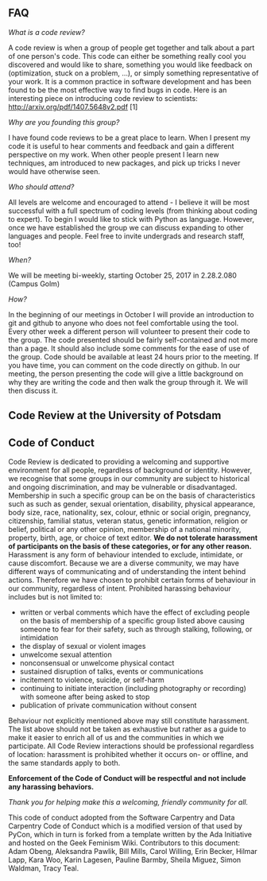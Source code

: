 FAQ
----------------------------

_What is a code review?_

A code review is when a group of people get together and talk about a
part of one person's code. This code can either be something really
cool you discovered and would like to share, something you would like
feedback on (optimization, stuck on a problem, …), or simply
something representative of your work. It is a common practice in
software development and has been found to be the most effective way
to find bugs in code. Here is an interesting piece on introducing code
review to scientists: http://arxiv.org/pdf/1407.5648v2.pdf [1]

_Why are you founding this group?_

I have found code reviews to be a great place to learn. When I present
my code it is useful to hear comments and feedback and gain a
different perspective on my work. When other people present I learn
new techniques, am introduced to new packages, and pick up tricks I
never would have otherwise seen.

_Who should attend?_

All levels are welcome and encouraged to attend - I believe it will be
most successful with a full spectrum of coding levels (from thinking
about coding to expert). To begin I would like to stick with Python as
language. However, once we have established the group we can discuss
expanding to other languages and people. Feel free to invite
undergrads and research staff, too!

_When?_

We will be meeting bi-weekly, starting October 25, 2017 in 2.28.2.080 (Campus Golm)

_How?_

In the beginning of our meetings in October I will provide an introduction to git and
github to anyone who does not feel comfortable using the tool. Every
other week a different person will volunteer to present their code to
the group. The code presented should be fairly self-contained and not
more than a page. It should also include some comments for the ease of
use of the group. Code should be available at least 24 hours prior to
the meeting. If you have time, you can comment on the code directly on
github. In our meeting, the person presenting the code will give a
little background on why they are writing the code and then walk the
group through it. We will then discuss it.

Code Review at the University of Potsdam
-------------------------------------------
Code of Conduct
-----------------

Code Review is dedicated to providing a welcoming and supportive environment for all people, regardless of background or identity. However, we recognise that some groups in our community are subject to historical and ongoing discrimination, and may be vulnerable or disadvantaged. Membership in such a specific group can be on the basis of characteristics such as such as gender, sexual orientation, disability, physical appearance, body size, race, nationality, sex, colour, ethnic or social origin, pregnancy, citizenship, familial status, veteran status, genetic information, religion or belief, political or any other opinion, membership of a national minority, property, birth, age, or choice of text editor. **We do not tolerate harassment of participants on the basis of these categories, or for any other reason.**
Harassment is any form of behaviour intended to exclude, intimidate, or cause discomfort. Because we are a diverse community, we may have different ways of communicating and of understanding the intent behind actions. Therefore we have chosen to prohibit certain forms of behaviour in our community, regardless of intent. Prohibited harassing behaviour includes but is not limited to:

- written or verbal comments which have the effect of excluding people on the basis of membership of a specific group listed above
causing someone to fear for their safety, such as through stalking, following, or intimidation
- the display of sexual or violent images
- unwelcome sexual attention
- nonconsensual or unwelcome physical contact
- sustained disruption of talks, events or communications
- incitement to violence, suicide, or self-harm
- continuing to initiate interaction (including photography or recording) with someone after being asked to stop
- publication of private communication without consent

Behaviour not explicitly mentioned above may still constitute harassment. The list above should not be taken as exhaustive but rather as a guide to make it easier to enrich all of us and the communities in which we participate. All Code Review interactions should be professional regardless of location: harassment is prohibited whether it occurs on- or offline, and the same standards apply to both.

**Enforcement of the Code of Conduct will be respectful and not include any harassing behaviors.**

_Thank you for helping make this a welcoming, friendly community for all._

This code of conduct adopted from the Software Carpentry and Data Carpentry Code of Conduct which is a modified version of that used by PyCon, which in turn is forked from a template written by the Ada Initiative and hosted on the Geek Feminism Wiki. Contributors to this document: Adam Obeng, Aleksandra Pawlik, Bill Mills, Carol Willing, Erin Becker, Hilmar Lapp, Kara Woo, Karin Lagesen, Pauline Barmby, Sheila Miguez, Simon Waldman, Tracy Teal.

